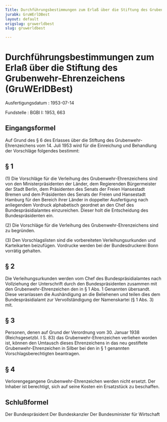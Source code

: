 ```yaml
---
Title: Durchführungsbestimmungen zum Erlaß über die Stiftung des Grubenwehr-Ehrenzeichens
jurabk: GruWErlDBest
layout: default
origslug: gruwerldbest
slug: gruwerldbest

---
```


# Durchführungsbestimmungen zum Erlaß über die Stiftung des Grubenwehr-Ehrenzeichens (GruWErlDBest)

Ausfertigungsdatum
:   1953-07-14

Fundstelle
:   BGBl I: 1953, 663



## Eingangsformel

Auf Grund des § 6 des Erlasses über die Stiftung des Grubenwehr-Ehrenzeichens vom 14. Juli 1953 wird für die Einreichung und Behandlung der Vorschläge folgendes bestimmt:


## § 1

(1) Die Vorschläge für die Verleihung des Grubenwehr-Ehrenzeichens sind von den Ministerpräsidenten der Länder, dem Regierenden Bürgermeister der Stadt Berlin, dem Präsidenten des Senats der Freien Hansestadt Bremen und dem Präsidenten des Senats der Freien und Hansestadt Hamburg für den Bereich ihrer Länder in doppelter Ausfertigung nach anliegendem Vordruck alphabetisch geordnet an den Chef des Bundespräsidialamtes einzureichen. Dieser holt die Entscheidung des Bundespräsidenten ein.

(2) Die Vorschläge für die Verleihung des Grubenwehr-Ehrenzeichens sind zu begründen.

(3) Den Vorschlagslisten sind die vorbereiteten Verleihungsurkunden und Karteikarten beizufügen. Vordrucke werden bei der Bundesdruckerei Bonn vorrätig gehalten.


## § 2

Die Verleihungsurkunden werden vom Chef des Bundespräsidialamtes nach Vollziehung der Unterschrift durch den Bundespräsidenten zusammen mit den Grubenwehr-Ehrenzeichen den in § 1 Abs. 1 Genannten übersandt. Diese veranlassen die Aushändigung an die Beliehenen und teilen dies dem Bundespräsidialamt zur Vervollständigung der Namenskartei (§ 1 Abs. 3) mit.


## § 3

Personen, denen auf Grund der Verordnung vom 30. Januar 1938 (Reichsgesetzbl. I S. 83) das Grubenwehr-Ehrenzeichen verliehen worden ist, können den Umtausch dieses Ehrenzeichens in das neu gestiftete Grubenwehr-Ehrenzeichen in Silber bei den in § 1 genannten Vorschlagsberechtigten beantragen.


## § 4

Verlorengegangene Grubenwehr-Ehrenzeichen werden nicht ersetzt. Der Inhaber ist berechtigt, sich auf seine Kosten ein Ersatzstück zu beschaffen.


## Schlußformel

Der Bundespräsident
Der Bundeskanzler
Der Bundesminister für Wirtschaft

